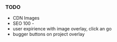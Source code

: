 ### TODO

- CDN Images
- SEO 100  - 
- user expirience with image overlay, click an go
- bugger buttons on project overlay
